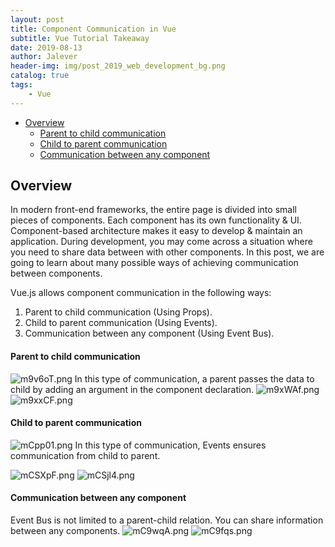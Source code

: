 ```yaml
---
layout: post
title: Component Communication in Vue
subtitle: Vue Tutorial Takeaway
date: 2019-08-13
author: Jalever
header-img: img/post_2019_web_development_bg.png
catalog: true
tags:
    - Vue
---
```

- [Overview](#overview)
    - [Parent to child communication](#parent-to-child-communication)
    - [Child to parent communication](#child-to-parent-communication)
    - [Communication between any component](#communication-between-any-component)

## Overview
In modern front-end frameworks, the entire page is divided into small pieces of components. Each component has its own functionality & UI. Component-based architecture makes it easy to develop & maintain an application. During development, you may come across a situation where you need to share data between with other components. In this post, we are going to learn about many possible ways of achieving communication between components.

Vue.js allows component communication in the following ways:
1. Parent to child communication (Using Props).
2. Child to parent communication (Using Events).
3. Communication between any component (Using Event Bus).

#### Parent to child communication
![m9v6oT.png](https://s2.ax1x.com/2019/08/13/m9v6oT.png)
In this type of communication, a parent passes the data to child by adding an argument in the component declaration.
![m9xWAf.png](https://s2.ax1x.com/2019/08/13/m9xWAf.png)
![m9xxCF.png](https://s2.ax1x.com/2019/08/13/m9xxCF.png)

#### Child to parent communication
![mCpp01.png](https://s2.ax1x.com/2019/08/13/mCpp01.png)
In this type of communication, Events ensures communication from child to parent.

![mCSXpF.png](https://s2.ax1x.com/2019/08/13/mCSXpF.png)
![mCSjl4.png](https://s2.ax1x.com/2019/08/13/mCSjl4.png)

#### Communication between any component
Event Bus is not limited to a parent-child relation. You can share information between any components.
![mC9wqA.png](https://s2.ax1x.com/2019/08/13/mC9wqA.png)
![mC9fqs.png](https://s2.ax1x.com/2019/08/13/mC9fqs.png)

